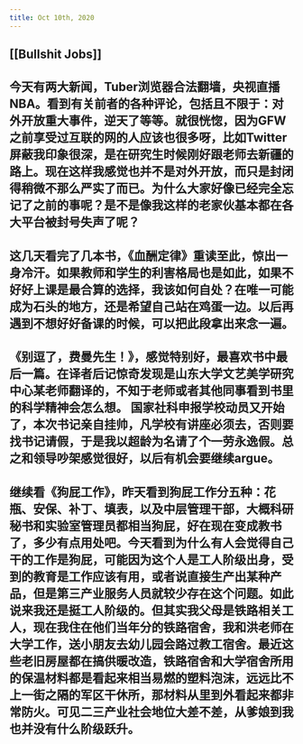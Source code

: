 ```yaml
---
title: Oct 10th, 2020
---
```


## [[Bullshit Jobs]]
## 今天有两大新闻，Tuber浏览器合法翻墙，央视直播NBA。看到有关前者的各种评论，包括且不限于：对外开放重大事件，逆天了等等。就很恍惚，因为GFW之前享受过互联的网的人应该也很多呀，比如Twitter屏蔽我印象很深，是在研究生时候刚好跟老师去新疆的路上。现在这样我感觉也并不是对外开放，而只是封闭得稍微不那么严实了而已。为什么大家好像已经完全忘记了之前的事呢？是不是像我这样的老家伙基本都在各大平台被封号失声了呢？
## 这几天看完了几本书，《血酬定律》重读至此，惊出一身冷汗。如果教师和学生的利害格局也是如此，如果不好好上课是最合算的选择，我该如何自处？在唯一可能成为石头的地方，还是希望自己站在鸡蛋一边。以后再遇到不想好好备课的时候，可以把此段拿出来念一遍。
## 《别逗了，费曼先生！》，感觉特别好，最喜欢书中最后一篇。在译者后记惊奇发现是山东大学文艺美学研究中心某老师翻译的，不知于老师或者其他同事看到书里的科学精神会怎么想。 国家社科申报学校动员又开始了，本次书记亲自挂帅，凡学校有讲座必须去，否则要找书记请假，于是我以超龄为名请了个一劳永逸假。总之和领导吵架感觉很好，以后有机会要继续argue。
## 继续看《狗屁工作》，昨天看到狗屁工作分五种：花瓶、安保、补丁、填表，以及中层管理干部，大概科研秘书和实验室管理员都相当狗屁，好在现在变成教书了，多少有点用处吧。今天看到为什么有人会觉得自己干的工作是狗屁，可能因为这个人是工人阶级出身，受到的教育是工作应该有用，或者说直接生产出某种产品，但是第三产业服务人员就较少存在这个问题。如此说来我还是挺工人阶级的。但其实我父母是铁路相关工人，现在我住在他们当年分的铁路宿舍，我和洪老师在大学工作，送小朋友去幼儿园会路过教工宿舍。最近这些老旧房屋都在搞供暖改造，铁路宿舍和大学宿舍所用的保温材料都是看起来相当易燃的塑料泡沫，远远比不上一街之隔的军区干休所，那材料从里到外看起来都非常防火。可见二三产业社会地位大差不差，从爹娘到我也并没有什么阶级跃升。
